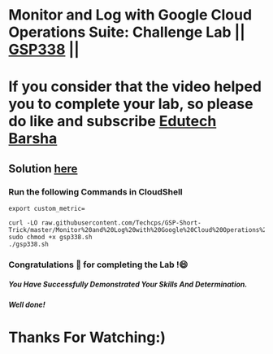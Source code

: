 # Monitor and Log with Google Cloud Operations Suite: Challenge Lab || [GSP338](https://www.cloudskillsboost.google/games/5044/labs/32924#step6) ||

# If you consider that the video helped you to complete your lab, so please do like and subscribe [Edutech Barsha](https://www.youtube.com/@edutechbarsha)
## Solution [here](https://youtu.be/mrJHiMwd5IE)

### Run the following Commands in CloudShell

```
export custom_metric=

curl -LO raw.githubusercontent.com/Techcps/GSP-Short-Trick/master/Monitor%20and%20Log%20with%20Google%20Cloud%20Operations%20Suite%3A%20Challenge%20Lab/techcps338.sh
sudo chmod +x gsp338.sh
./gsp338.sh

```

### Congratulations 🎉 for completing the Lab !😄

##### *You Have Successfully Demonstrated Your Skills And Determination.*

#### *Well done!*

# Thanks For Watching:)
